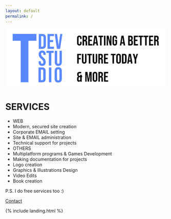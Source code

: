 ```yaml
---
layout: default
permalink: /
---
```


<img class="w-100 mt-5" src="/assets/tdevstudio/logo-pack/banner.png" alt="Logo">

<div class="row pt-4 text-center">
	<div class="col-12">
		<div class="card mb-4 box-shadow">
			<div class="card-body">
				<div class="row">
					<h1 class="col-md-5 text-primary mb-5">
						<strong class="my-auto">SERVICES</strong>
					</h1>
					<ul class="col-md-7 list-unstyled mt-3 mb-4">
						<li class="h3">WEB</li>
						<li>Modern, secured site creation</li>
						<li>Corporate EMAIL setting</li>
						<li>Site & EMAIL administration</li>
						<li>Technical support for projects</li>
						<li class="mt-5 h3">OTHERS</li>
						<li>Multiplatform programs & Games Development</li>
						<li>Making documentation for projects</li>
						<li>Logo creation</li>
						<li>Graphics & Illustrations Design</li>
						<li>Video Edits</li>
						<li>Book creation</li>
					</ul>
				</div>
				<p class="text-muted mb-4">P.S. I do free services too :)</p>
				<a class="btn btn-lg btn-block btn-outline-primary" href="mailto:{{ site.author.email }}">Contact</a>
			</div>
		</div>
	</div>
</div>

{% include landing.html %}
